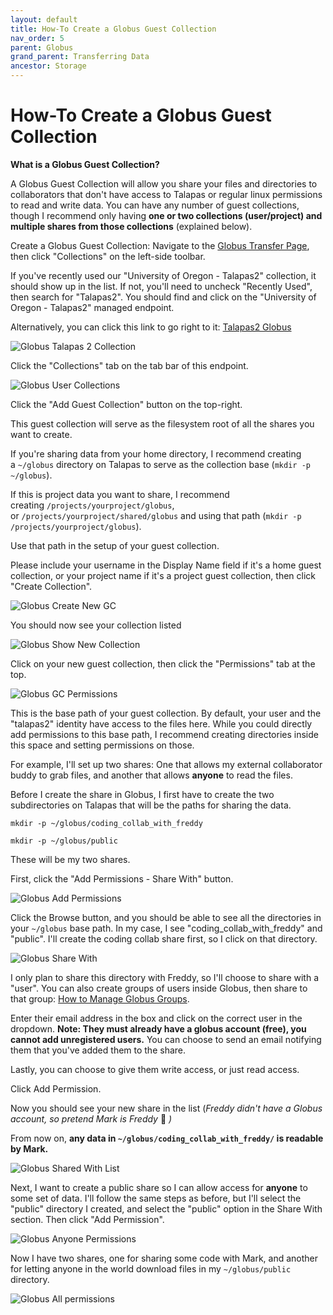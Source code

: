```yaml
---
layout: default
title: How-To Create a Globus Guest Collection
nav_order: 5
parent: Globus
grand_parent: Transferring Data
ancestor: Storage
---
```


# How-To Create a Globus Guest Collection

**What is a Globus Guest Collection?**

A Globus Guest Collection will allow you share your files and directories to collaborators that don't have access to Talapas or regular linux permissions to read and write data. You can have any number of guest collections, though I recommend only having **one or two collections (user/project) and multiple shares from those collections** (explained below).

Create a Globus Guest Collection:
Navigate to the [Globus Transfer Page](https://app.globus.org/file-manager), then click "Collections" on the left-side toolbar.

If you've recently used our "University of Oregon - Talapas2" collection, it should show up in the list. If not, you'll need to uncheck "Recently Used", then search for "Talapas2". You should find and click on the "University of Oregon - Talapas2" managed endpoint.

Alternatively, you can click this link to go right to it: [Talapas2 Globus](https://app.globus.org/file-manager/collections/1b22bc07-95c5-47eb-8e62-97da36c46296/overview)

![Globus Talapas 2 Collection](../../../../../assets/images/globus_t2_collection.png)

Click the "Collections" tab on the tab bar of this endpoint.

![Globus User Collections](../../../../../assets/images/globus_t2_user_collections.png)

Click the "Add Guest Collection" button on the top-right.

This guest collection will serve as the filesystem root of all the shares you want to create.

If you're sharing data from your home directory, I recommend creating a `~/globus` directory on Talapas to serve as the collection base (`mkdir -p ~/globus`).

If this is project data you want to share, I recommend creating `/projects/yourproject/globus`, or `/projects/yourproject/shared/globus` and using that path (`mkdir -p /projects/yourproject/globus`).

Use that path in the setup of your guest collection.

Please include your username in the Display Name field if it's a home guest collection, or your project name if it's a project guest collection, then click "Create Collection".

![Globus Create New GC](../../../../../assets/images/globus_create_new_gc.png)

You should now see your collection listed

![Globus Show New Collection](../../../../../assets/images/globus_show_new_gc.png)

Click on your new guest collection, then click the "Permissions" tab at the top.

![Globus GC Permissions](../../../../../assets/images/globus_gc_permissions.png)

This is the base path of your guest collection. By default, your user and the "talapas2" identity have access to the files here. While you could directly add permissions to this base path, I recommend creating directories inside this space and setting permissions on those.

For example, I'll set up two shares: One that allows my external collaborator buddy to grab files, and another that allows **anyone** to read the files.

Before I create the share in Globus, I first have to create the two subdirectories on Talapas that will be the paths for sharing the data.

`mkdir -p ~/globus/coding_collab_with_freddy`

`mkdir -p ~/globus/public`

These will be my two shares.

First, click the "Add Permissions - Share With" button.

![Globus Add Permissions](../../../../../assets/images/globus_add_permissions.png)

Click the Browse button, and you should be able to see all the directories in your `~/globus` base path. In my case, I see "coding_collab_with_freddy" and "public". I'll create the coding collab share first, so I click on that directory.

![Globus Share With](../../../../../assets/images/globus_share_with.png)

I only plan to share this directory with Freddy, so I'll choose to share with a "user". You can also create groups of users inside Globus, then share to that group: [How to Manage Globus Groups](https://docs.globus.org/guides/tutorials/manage-identities/manage-groups/).

Enter their email address in the box and click on the correct user in the dropdown. **Note: They must already have a globus account (free), you cannot add unregistered users.** You can choose to send an email notifying them that you've added them to the share.

Lastly, you can choose to give them write access, or just read access.

Click Add Permission.

Now you should see your new share in the list (_Freddy didn't have a Globus account, so pretend Mark is Freddy_ 🙂 _)_

From now on, **any data in `~/globus/coding_collab_with_freddy/` is readable by Mark.**

![Globus Shared With List](../../../../../assets/images/globus_shared_with_list.png)

Next, I want to create a public share so I can allow access for **anyone** to some set of data. I'll follow the same steps as before, but I'll select the "public" directory I created, and select the "public" option in the Share With section. Then click "Add Permission".

![Globus Anyone Permissions](../../../../../assets/images/globus_anyone_permissions.png)

Now I have two shares, one for sharing some code with Mark, and another for letting anyone in the world download files in my `~/globus/public` directory.

![Globus All permissions](../../../../../assets/images/globus_all_permissions.png)
